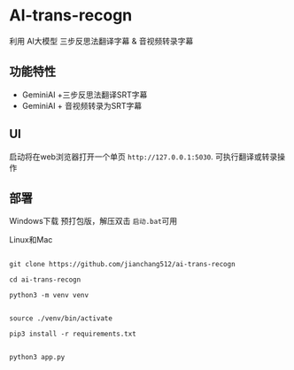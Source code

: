 
# AI-trans-recogn

利用 AI大模型 三步反思法翻译字幕 & 音视频转录字幕


## 功能特性

- GeminiAI +三步反思法翻译SRT字幕
- GeminiAI + 音视频转录为SRT字幕

## UI

启动将在web浏览器打开一个单页 `http://127.0.0.1:5030`. 可执行翻译或转录操作

## 部署

Windows下载 预打包版，解压双击 `启动.bat`可用

Linux和Mac

```

git clone https://github.com/jianchang512/ai-trans-recogn 

cd ai-trans-recogn

python3 -m venv venv 


source ./venv/bin/activate

pip3 install -r requirements.txt


python3 app.py


```

